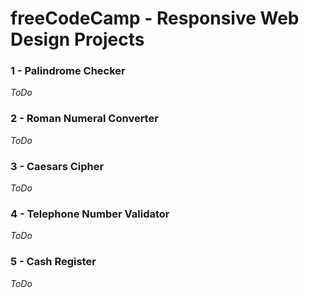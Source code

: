 # freeCodeCamp - Responsive Web Design Projects

### 1 - Palindrome Checker

*ToDo*

### 2 - Roman Numeral Converter

*ToDo*

### 3 - Caesars Cipher

*ToDo*

### 4 - Telephone Number Validator

*ToDo*

### 5 - Cash Register

*ToDo*